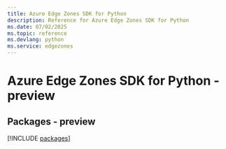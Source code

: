 ```yaml
---
title: Azure Edge Zones SDK for Python
description: Reference for Azure Edge Zones SDK for Python
ms.date: 07/02/2025
ms.topic: reference
ms.devlang: python
ms.service: edgezones
---
```

# Azure Edge Zones SDK for Python - preview
## Packages - preview
[!INCLUDE [packages](edge-zones-index.md)]